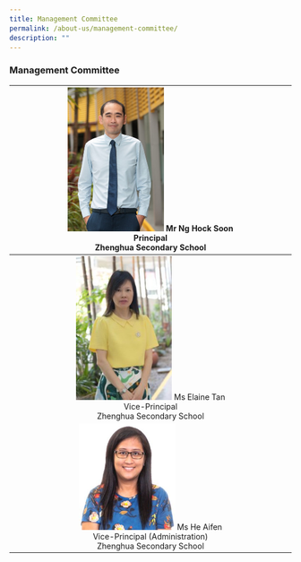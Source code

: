 ```yaml
---
title: Management Committee
permalink: /about-us/management-committee/
description: ""
---
```

### Management Committee

| <img src="/images/principalsmessage.jpg"       style="width:35%">  Mr Ng Hock Soon<br/>Principal <br/>Zhenghua Secondary School |
|:---:|
| <img src="/images/Ms-Elaine-Tan-200x300.jpg"       style="width:35%">  Ms Elaine Tan <br/> Vice-Principal <br/>Zhenghua Secondary School |
| <img src="/images/VPA-Ms-Ai-Fen-271x300.jpg"       style="width:35%">  Ms He Aifen <br/>Vice-Principal (Administration) <br/>Zhenghua Secondary School |